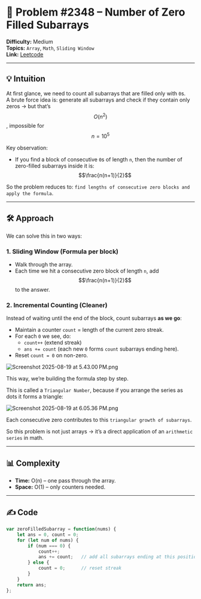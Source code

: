 # 🧩 Problem #2348 – Number of Zero Filled Subarrays  

**Difficulty:** Medium  
**Topics:** `Array`, `Math`, `Sliding Window`  
**Link:** [Leetcode](https://leetcode.com/problems/number-of-zero-filled-subarrays/)  

---

## 💡 Intuition  

At first glance, we need to count all subarrays that are filled only with `0`s.  
A brute force idea is: generate all subarrays and check if they contain only zeros → but that’s $$O(n^2)$$, impossible for $$n = 10^5$$  

Key observation:  
- If you find a block of consecutive `0`s of length `n`, then the number of zero-filled subarrays inside it is: $$\frac{n(n+1)}{2}$$ 

So the problem reduces to: `find lengths of consecutive zero blocks and apply the formula`.  

---

## 🛠 Approach  

We can solve this in two ways:  

### 1. Sliding Window (Formula per block)  
- Walk through the array.  
- Each time we hit a consecutive zero block of length `n`, add $$\frac{n(n+1)}{2}$$ to the answer.  

### 2. Incremental Counting (Cleaner)  
Instead of waiting until the end of the block, count subarrays **as we go**:  
- Maintain a counter `count` = length of the current zero streak.  
- For each `0` we see, do:  
  - `count++` (extend streak)  
  - `ans += count` (each new `0` forms `count` subarrays ending here).  
- Reset `count = 0` on non-zero.  

![Screenshot 2025-08-19 at 5.43.00 PM.png](https://assets.leetcode.com/users/images/572facc5-1c68-482e-b99a-71f8c250ae27_1755605734.626693.png)


This way, we’re building the formula step by step.  

This is called a `Triangular Number`, because if you arrange the series as dots it forms a triangle:

![Screenshot 2025-08-19 at 6.05.36 PM.png](https://assets.leetcode.com/users/images/d99a8e36-af45-41cc-94ed-9cd0dc0d884c_1755606958.9229524.png)

Each consecutive zero contributes to this `triangular growth of subarrays`.

So this problem is not just arrays → it’s a direct application of an `arithmetic series` in math.

---

## 📊 Complexity  

- **Time:** O(n) – one pass through the array.  
- **Space:** O(1) – only counters needed.  

---

## ✍️ Code  

```javascript []
var zeroFilledSubarray = function(nums) {
    let ans = 0, count = 0;
    for (let num of nums) {
        if (num === 0) {
            count++;
            ans += count;   // add all subarrays ending at this position
        } else {
            count = 0;      // reset streak
        }
    }
    return ans;
};
```
